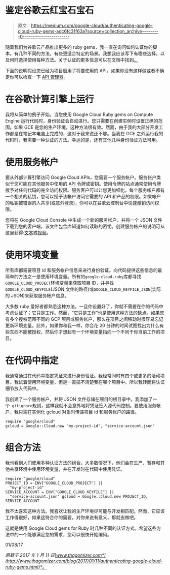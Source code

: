 # 鉴定谷歌云红宝石宝石

> 原文：<https://medium.com/google-cloud/authenticating-google-cloud-ruby-gems-adc6fc31f63a?source=collection_archive---------0----------------------->

随着我们为谷歌云产品推出更多的 ruby gems，我一直在询问如何认证你的脚本。有几种不同的方法。有些更适合特定的场景。我想我应该写下有哪些选择，以及何时选择使用每种方法。关于认证的更多信息可以在文档中找到[。](https://googlecloudplatform.github.io/google-cloud-ruby/#/docs/google-cloud/v0.23.0/guides/authentication)

下面的说明假设您已经为项目启用了将要使用的 API。如果你没有这样做或者不确定你可以检查一下 [API 管理器](http://console.cloud.google.com/)。

# 在谷歌计算引擎上运行

我将从简单的例子开始。当您使用 Google Cloud Ruby gems on Compute Engine 运行代码时，身份验证会自动进行。您只需要在创建实例时设置正确的范围。如果 GCE 是您的生产环境，这种方法很有效。然而，由于我的大部分开发工作都是在笔记本电脑上完成的，这对于我来说还不够。当我在 GCE 之外运行我的代码时，我需要一种认证的方法。幸运的是，还有其他几种身份验证方法可用。

# 使用服务帐户

要从外部计算引擎访问 Google Cloud APIs，您需要一个服务帐户。服务帐户类似于您可能在其他服务中使用的 API 令牌或密钥。使用令牌的站点通常使用令牌授予对任何代码的完全访问权限。服务客户可以让您更加细化。每个服务帐户都有一个相关的私钥，您可以授予该帐户访问它需要的 API 和产品的权限。如果帐户的私钥被错误的人共享(或意外登录)，你可以在谷歌云控制台中快速撤销访问权限。

您将在 Google Cloud Console 中生成一个新的服务帐户，并将一个 JSON 文件下载到您的客户端，该文件包含库知道如何读取的密钥。创建服务帐户的说明可从这里获得:[文本](https://googlecloudplatform.github.io/google-cloud-ruby/#/docs/google-cloud/v0.23.0/guides/authentication)或[视频](https://www.youtube.com/watch?v=tSnzoW4RlaQ)。

# 使用环境变量

所有库都需要项目 id 和服务帐户信息来进行身份验证。向代码提供这些信息的最简单的方法之一是使用环境变量。所有的`google-cloud-ruby`库都寻找`GOOGLE_CLOUD_PROJECT`环境变量来获取项目 ID，并寻找`GOOGLE_CLOUD_KEYFILE`(JSON 文件的路径)或`GOOGLE_CLOUD_KEYFILE_JSON`(实际的 JSON)来获取服务帐户信息。

大多数 ruby 爱好者都熟悉这种方法。一旦你设置好了，你就不需要在你的代码中考虑认证了；它只是工作。然而，“它只是工作”也是使用这种方法的缺点。如果您有多个授权范围不同的 GCP 项目或服务帐户，那么在项目之间移动时很容易忘记更新环境变量。此外，如果你和我一样，你会花 20 分钟的时间试图找出为什么有些东西不能被授权，然后你才想起有一个环境变量指向一个不同于你当前工作的项目。

# 在代码中指定

我通常通过在代码中指定凭证来进行身份验证。我经常同时有四个或更多的活动项目。我试着使用环境变量，但是一直搞不清楚我在哪个项目中。所以我转而将认证细节放入代码中。

我创建了一个服务帐户，并将 JSON 文件存储在项目的根目录中。我添加了一个`.gitignore`规则，这样我就不会意外地将凭证签入源代码控制。要使用服务帐户，我只需在实例化 gcloud 对象时传递项目 id 和服务帐户的路径。

```
require "google/cloud" 
gcloud = Google::Cloud.new "my-project-id", "service-account.json"
```

# 组合方法

我也看到人们使用多种认证方法的组合。大多数情况下，他们会在生产、暂存和其他共享环境中使用环境变量，并在开发时在代码中使用凭证。

```
require "google/cloud" 
PROJECT_ID = ENV["GOOGLE_CLOUD_PROJECT"] || 
  "my-project-id" 
SERVICE_ACCOUNT = ENV["GOOGLE_CLOUD_KEYFILE"] || 
  "service-account.json" gcloud = Google::Cloud.new PROJECT_ID, SERVICE_ACCOUNT
```

我不太喜欢这种方法。我喜欢让我的生产环境尽可能与开发相匹配。然而，它应该工作得很好，如果这符合你的需要，对你来说有意义，那就去做吧。

这就是使用 Google Cloud gems for Ruby 时几种不同的认证方式。希望这些方法中的一个能够满足您的需求，您可以很快开始编码。

01/08/17

*原载于 2017 年 1 月 11 日*[*www.thagomizer.com*](http://www.thagomizer.com/blog/2017/01/11/authenticating-google-cloud-ruby-gems.html)*。*